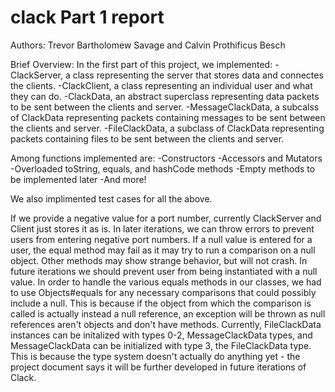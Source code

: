 # clack Part 1 report
Authors: Trevor Bartholomew Savage and Calvin Prothificus Besch
  
  Brief Overview:
  In the first part of this project, we implemented:
  -ClackServer, a class representing the server that stores data and connectes the clients.
  -ClackClient, a class representing an individual user and what they can do.
  -ClackData, an abstract superclass representing data packets to be sent between the clients and server.
  -MessageClackData, a subcalss of ClackData representing packets containing messages to be sent between the clients and server.
  -FileClackData, a subclass of ClackData representing packets containing files to be sent between the clients and server.
  
  Among functions implemented are:
  -Constructors
  -Accessors and Mutators
  -Overloaded toString, equals, and hashCode methods
  -Empty methods to be implemented later
  -And more!
  
  We also implimented test cases for all the above.
  
  If we provide a negative value for a port number, currently ClackServer and Client just stores it as is. In later iterations, we can throw errors to prevent users from entering negative port numbers.
  If a null value is entered for a user, the equal method may fail as it may try to run a comparison on a null object. Other methods may show strange behavior, but will not crash. In future iterations we should prevent user from being instantiated with a null value.
  In order to handle the various equals methods in our classes, we had to use Objects#equals for any necessary comparisons that could possibly include a null. This is because if the object from which the comparison is called is actually instead a null reference, an exception will be thrown as null references aren't objects and don't have methods.
  Currently, FileClackData instances can be initalized with types 0-2, MessageClackData types, and MessageClackData can be initialized with type 3, the FileClackData type. This is because the type system doesn't actually do anything yet - the project document says it will be further developed in future iterations of Clack.
